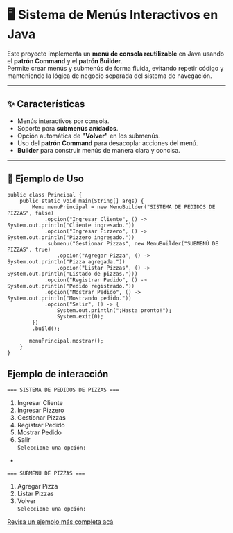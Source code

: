 # 🖥️ Sistema de Menús Interactivos en Java

Este proyecto implementa un **menú de consola reutilizable** en Java usando el **patrón Command** y el **patrón Builder**.  
Permite crear menús y submenús de forma fluida, evitando repetir código y manteniendo la lógica de negocio separada del sistema de navegación.

---

## ✨ Características
- Menús interactivos por consola.
- Soporte para **submenús anidados**.
- Opción automática de **"Volver"** en los submenús.
- Uso del **patrón Command** para desacoplar acciones del menú.
- **Builder** para construir menús de manera clara y concisa.

---

## 🚀 Ejemplo de Uso

    public class Principal {
        public static void main(String[] args) {
            Menu menuPrincipal = new MenuBuilder("SISTEMA DE PEDIDOS DE PIZZAS", false)
                .opcion("Ingresar Cliente", () -> System.out.println("Cliente ingresado."))
                .opcion("Ingresar Pizzero", () -> System.out.println("Pizzero ingresado."))
                .submenu("Gestionar Pizzas", new MenuBuilder("SUBMENÚ DE PIZZAS", true)
                    .opcion("Agregar Pizza", () -> System.out.println("Pizza agregada."))
                    .opcion("Listar Pizzas", () -> System.out.println("Listado de pizzas.")))
                .opcion("Registrar Pedido", () -> System.out.println("Pedido registrado."))
                .opcion("Mostrar Pedido", () -> System.out.println("Mostrando pedido."))
                .opcion("Salir", () -> {
                    System.out.println("¡Hasta pronto!");
                    System.exit(0);
            })
            .build();

           menuPrincipal.mostrar();
        }
    }

## Ejemplo de interacción

    === SISTEMA DE PEDIDOS DE PIZZAS ===
1. Ingresar Cliente
2. Ingresar Pizzero
3. Gestionar Pizzas
4. Registrar Pedido
5. Mostrar Pedido
6. Salir  
`Seleccione una opción:`

-

    === SUBMENÚ DE PIZZAS ===
1. Agregar Pizza
2. Listar Pizzas
3. Volver     
`Seleccione una opción:`

[Revisa un ejemplo más completa acá](TerminalMenu/README.md#ejemplo-realista-menú-de-login)
